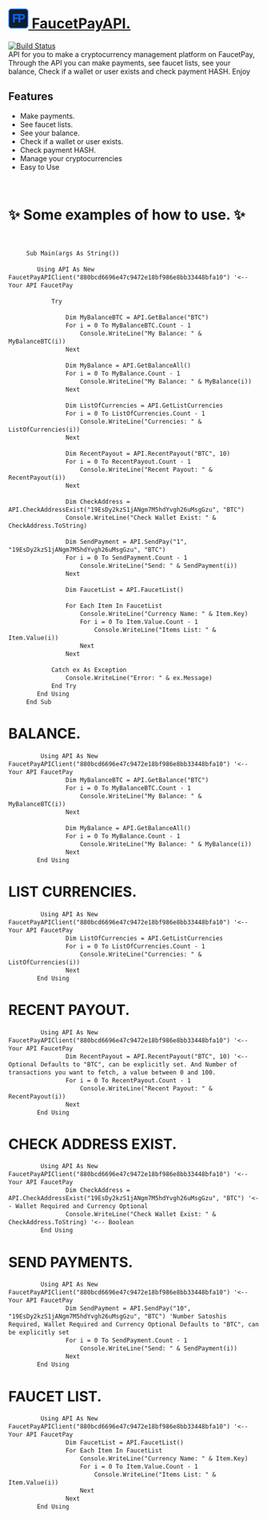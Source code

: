 # <a href="https://faucetpay.io/?r=4070094"><img src="/Pictures/faucetpay.png"> FaucetPayAPI.

[![Build Status](https://travis-ci.org/joemccann/dillinger.svg?branch=master)](https://github.com/Romulo-Meirelles) <br>
API for you to make a cryptocurrency management platform on FaucetPay, Through the API you can make payments, see faucet lists, see your balance, Check if a wallet or user exists and check payment HASH. Enjoy

## Features

- Make payments.
- See faucet lists.
- See your balance.
- Check if a wallet or user exists.
- Check payment HASH.
- Manage your cryptocurrencies
- Easy to Use

<br><h1> ✨ Some examples of how to use. ✨</h1><br>

```VB
     Sub Main(args As String())

        Using API As New FaucetPayAPIClient("880bcd6696e47c9472e18bf986e8bb33448bfa10") '<-- Your API FaucetPay

            Try

                Dim MyBalanceBTC = API.GetBalance("BTC")
                For i = 0 To MyBalanceBTC.Count - 1
                    Console.WriteLine("My Balance: " & MyBalanceBTC(i))
                Next

                Dim MyBalance = API.GetBalanceAll()
                For i = 0 To MyBalance.Count - 1
                    Console.WriteLine("My Balance: " & MyBalance(i))
                Next

                Dim ListOfCurrencies = API.GetListCurrencies
                For i = 0 To ListOfCurrencies.Count - 1
                    Console.WriteLine("Currencies: " & ListOfCurrencies(i))
                Next

                Dim RecentPayout = API.RecentPayout("BTC", 10)
                For i = 0 To RecentPayout.Count - 1
                    Console.WriteLine("Recent Payout: " & RecentPayout(i))
                Next

                Dim CheckAddress = API.CheckAddressExist("19EsDy2kzS1jANgm7M5hdYvgh26uMsgGzu", "BTC")
                Console.WriteLine("Check Wallet Exist: " & CheckAddress.ToString)

                Dim SendPayment = API.SendPay("1", "19EsDy2kzS1jANgm7M5hdYvgh26uMsgGzu", "BTC")
                For i = 0 To SendPayment.Count - 1
                    Console.WriteLine("Send: " & SendPayment(i))
                Next

                Dim FaucetList = API.FaucetList()

                For Each Item In FaucetList
                    Console.WriteLine("Currency Name: " & Item.Key)
                    For i = 0 To Item.Value.Count - 1
                        Console.WriteLine("Items List: " & Item.Value(i))
                    Next
                Next

            Catch ex As Exception
                Console.WriteLine("Error: " & ex.Message)
            End Try
        End Using
     End Sub
 ```
        
 <h1> BALANCE.</h1>

```VB
         Using API As New FaucetPayAPIClient("880bcd6696e47c9472e18bf986e8bb33448bfa10") '<-- Your API FaucetPay
                Dim MyBalanceBTC = API.GetBalance("BTC")
                For i = 0 To MyBalanceBTC.Count - 1
                    Console.WriteLine("My Balance: " & MyBalanceBTC(i))
                Next

                Dim MyBalance = API.GetBalanceAll()
                For i = 0 To MyBalance.Count - 1
                    Console.WriteLine("My Balance: " & MyBalance(i))
                Next
        End Using
 ```
        
        
  <h1> LIST CURRENCIES.</h1>

```VB
         Using API As New FaucetPayAPIClient("880bcd6696e47c9472e18bf986e8bb33448bfa10") '<-- Your API FaucetPay
                Dim ListOfCurrencies = API.GetListCurrencies
                For i = 0 To ListOfCurrencies.Count - 1
                    Console.WriteLine("Currencies: " & ListOfCurrencies(i))
                Next
        End Using
```
   
  <h1> RECENT PAYOUT.</h1>

```VB
         Using API As New FaucetPayAPIClient("880bcd6696e47c9472e18bf986e8bb33448bfa10") '<-- Your API FaucetPay
                Dim RecentPayout = API.RecentPayout("BTC", 10) '<-- Optional Defaults to "BTC", can be explicitly set. And Number of transactions you want to fetch, a value between 0 and 100.
                For i = 0 To RecentPayout.Count - 1
                    Console.WriteLine("Recent Payout: " & RecentPayout(i))
                Next
        End Using
```
   <h1> CHECK ADDRESS EXIST.</h1>
        
```VB
         Using API As New FaucetPayAPIClient("880bcd6696e47c9472e18bf986e8bb33448bfa10") '<-- Your API FaucetPay
                Dim CheckAddress = API.CheckAddressExist("19EsDy2kzS1jANgm7M5hdYvgh26uMsgGzu", "BTC") '<-- Wallet Required and Currency Optional
                Console.WriteLine("Check Wallet Exist: " & CheckAddress.ToString) '<-- Boolean
         End Using
```
   <h1> SEND PAYMENTS.</h1>
                
```VB
         Using API As New FaucetPayAPIClient("880bcd6696e47c9472e18bf986e8bb33448bfa10") '<-- Your API FaucetPay
                Dim SendPayment = API.SendPay("10", "19EsDy2kzS1jANgm7M5hdYvgh26uMsgGzu", "BTC") 'Number Satoshis Required, Wallet Required and Currency Optional Defaults to "BTC", can be explicitly set
                For i = 0 To SendPayment.Count - 1
                    Console.WriteLine("Send: " & SendPayment(i))
                Next
        End Using
```
   <h1> FAUCET LIST.</h1>
               
```VB
         Using API As New FaucetPayAPIClient("880bcd6696e47c9472e18bf986e8bb33448bfa10") '<-- Your API FaucetPay
                Dim FaucetList = API.FaucetList()
                For Each Item In FaucetList
                    Console.WriteLine("Currency Name: " & Item.Key)
                    For i = 0 To Item.Value.Count - 1
                        Console.WriteLine("Items List: " & Item.Value(i))
                    Next
                Next
        End Using
```
        

